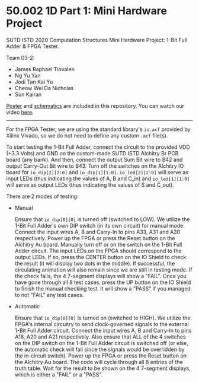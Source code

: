 # 50.002 1D Part 1: Mini Hardware Project

SUTD ISTD 2020 Computation Structures Mini Hardware Project: 1-Bit Full Adder & FPGA Tester.

Team 03-2:

- James Raphael Tiovalen
- Ng Yu Yan
- Jodi Tan Kai Yu
- Cheow Wei Da Nicholas
- Sun Kairan

[Poster](poster.pdf) and [schematics](schematics/schematics.png) are included in this repository. You can watch our video [here](https://youtu.be/cUwy_Xbg1K8).

---

For the FPGA Tester, we are using the standard library's `io.acf` provided by Xilinx Vivado, so we do not need to define any custom `.acf` file(s).

To start testing the 1-Bit Full Adder, connect the circuit to the provided VDD (+3.3 Volts) and GND on the custom-made SUTD ISTD Alchitry Br PCB board (any bank). And then, connect the output Sum Bit wire to B42 and output Carry-Out Bit wire to B43. Turn off the switches on the Alchitry IO board for `io_dip[2][2:0]` and `io_dip[1][1:0]`. `io_led[2][2:0]` will serve as input LEDs (thus indicating the values of A, B and C_in) and `io_led[1][1:0]` will serve as output LEDs (thus indicating the values of S and C_out).

There are 2 modes of testing:

- Manual

  Ensure that `io_dip[0][0]` is turned off (switched to LOW). We utilize the 1-Bit Full Adder's own DIP switch (in its own circuit) for manual mode. Connect the input wires A, B and Carry-In to pins A33, A31 and A30 respectively. Power up the FPGA or press the Reset button on the Alchitry Au board. Manually turn off or on the switch on the 1-Bit Full Adder circuit. The input LEDs on the FPGA should correspond to the output LEDs. If so, press the CENTER button on the IO Shield to check the result (it will display two dots  in the middle). If successful, the circulating animation will also remain since we are still in testing mode. If the check fails, the 4 7-segment displays will show a "FAIL". Once you have gone through all 8 test cases, press the UP button on the IO Shield to finish the manual checking test. It will show a "PASS" if you managed to not "FAIL" any test cases.

- Automatic

  Ensure that `io_dip[0][0]` is turned on (switched to HIGH). We utilize the FPGA's internal circuitry to send clock-governed signals to the external 1-Bit Full Adder circuit. Connect the input wires A, B and Carry-In to pins A18, A20 and A21 respectively. Also ensure that ALL of the 4 switches on the DIP switch on the 1-Bit Full Adder circuit is switched off (or else, the automatic check will fail since the signals would be overridden by the in-circuit switch). Power up the FPGA or press the Reset button on the Alchitry Au board. The code will cycle through all 8 entries of the truth table. Wait for the result to be shown on the 4 7-segment displays, which is either a "FAIL" or a "PASS".
